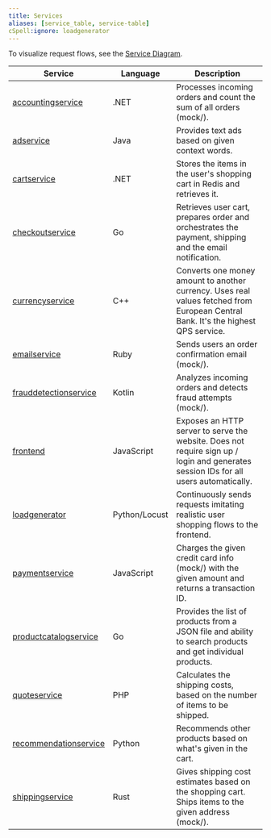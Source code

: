 ```yaml
---
title: Services
aliases: [service_table, service-table]
cSpell:ignore: loadgenerator
---
```


To visualize request flows, see the [Service Diagram](../architecture/).

| Service                                   | Language      | Description                                                                                                                          |
| ----------------------------------------- | ------------- | ------------------------------------------------------------------------------------------------------------------------------------ |
| [accountingservice](accounting/)          | .NET          | Processes incoming orders and count the sum of all orders (mock/).                                                                   |
| [adservice](ad/)                          | Java          | Provides text ads based on given context words.                                                                                      |
| [cartservice](cart/)                      | .NET          | Stores the items in the user's shopping cart in Redis and retrieves it.                                                              |
| [checkoutservice](checkout/)              | Go            | Retrieves user cart, prepares order and orchestrates the payment, shipping and the email notification.                               |
| [currencyservice](currency/)              | C++           | Converts one money amount to another currency. Uses real values fetched from European Central Bank. It's the highest QPS service.    |
| [emailservice](email/)                    | Ruby          | Sends users an order confirmation email (mock/).                                                                                     |
| [frauddetectionservice](fraud-detection/) | Kotlin        | Analyzes incoming orders and detects fraud attempts (mock/).                                                                         |
| [frontend](frontend/)                     | JavaScript    | Exposes an HTTP server to serve the website. Does not require sign up / login and generates session IDs for all users automatically. |
| [loadgenerator](load-generator/)          | Python/Locust | Continuously sends requests imitating realistic user shopping flows to the frontend.                                                 |
| [paymentservice](payment/)                | JavaScript    | Charges the given credit card info (mock/) with the given amount and returns a transaction ID.                                       |
| [productcatalogservice](product-catalog/) | Go            | Provides the list of products from a JSON file and ability to search products and get individual products.                           |
| [quoteservice](quote/)                    | PHP           | Calculates the shipping costs, based on the number of items to be shipped.                                                           |
| [recommendationservice](recommendation/)  | Python        | Recommends other products based on what's given in the cart.                                                                         |
| [shippingservice](shipping/)              | Rust          | Gives shipping cost estimates based on the shopping cart. Ships items to the given address (mock/).                                  |
